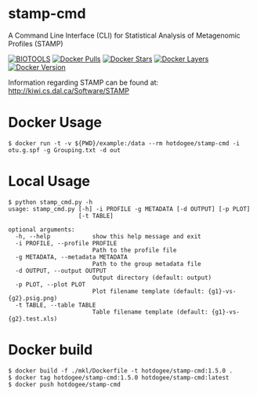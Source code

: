 # stamp-cmd
A Command Line Interface (CLI) for Statistical Analysis of Metagenomic Profiles (STAMP)

[![BIOTOOLS](https://img.shields.io/badge/sponsored%20by-BIOTOOLS-orange.svg)](https://www.toolsbiotech.com/)
[![Docker Pulls](https://img.shields.io/docker/pulls/hotdogee/stamp-cmd.svg)][hub]
[![Docker Stars](https://img.shields.io/docker/stars/hotdogee/stamp-cmd.svg)][hub]
[![Docker Layers](https://images.microbadger.com/badges/image/hotdogee/stamp-cmd.svg)][hub]
[![Docker Version](https://images.microbadger.com/badges/version/hotdogee/stamp-cmd.svg)][hub]

Information regarding STAMP can be found at: http://kiwi.cs.dal.ca/Software/STAMP

# Docker Usage
```
$ docker run -t -v ${PWD}/example:/data --rm hotdogee/stamp-cmd -i otu.g.spf -g Grouping.txt -d out
```

# Local Usage
```
$ python stamp_cmd.py -h
usage: stamp_cmd.py [-h] -i PROFILE -g METADATA [-d OUTPUT] [-p PLOT]
                    [-t TABLE]

optional arguments:
  -h, --help            show this help message and exit
  -i PROFILE, --profile PROFILE
                        Path to the profile file
  -g METADATA, --metadata METADATA
                        Path to the group metadata file
  -d OUTPUT, --output OUTPUT
                        Output directory (default: output)
  -p PLOT, --plot PLOT  
                        Plot filename template (default: {g1}-vs-{g2}.psig.png)
  -t TABLE, --table TABLE
                        Table filename template (default: {g1}-vs-{g2}.test.xls)
```

# Docker build
```
$ docker build -f ./mkl/Dockerfile -t hotdogee/stamp-cmd:1.5.0 .
$ docker tag hotdogee/stamp-cmd:1.5.0 hotdogee/stamp-cmd:latest
$ docker push hotdogee/stamp-cmd
```

[hub]: https://hub.docker.com/r/hotdogee/stamp-cmd